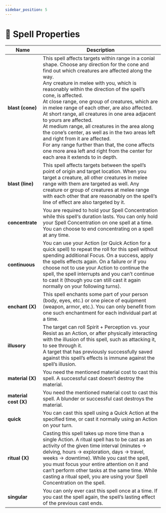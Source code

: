```yaml
---
sidebar_position: 5
---
```


# 📖 Spell Properties

 **Name** | **Description** 
---|---
 **blast (cone)** | This spell affects targets within range in a conial shape. Choose any direction for the cone and find out which creatures are affected along the way.<br />Any creature in melee with you, which is reasonably within the direction of the spell’s cone, is affected.<br />At close range, one group of creatures, which are in melee range of each other, are also affected.<br />At short range, all creatures in one area adjacent to yours are affected.<br />At medium range, all creatures in the area along the cone’s center, as well as in the two areas left and right from it are affected.<br />For any range further than that, the cone affects one more area left and right from the center for each area it extends to in depth. 
 **blast (line)** | This spell affects targets between the spell’s point of origin and target location. When you target a creature, all other creatures in melee range with them are targeted as well. Any creature or group of creatures at melee range with each other that are reasonably on the spell‘s line of effect are also targeted by it.  
 **concentrate** | You are required to hold your Spell Concentration while this spell‘s duration lasts. You can only hold your Spell Concentration on one spell at a time. You can choose to end concentrating on a spell at any time. 
 **continuous** | You can use your Action (or Quick Action for a quick spell) to repeat the roll for this spell without spending additional Focus. On a success, apply the spells effects again. On a failure or if you choose not to use your Action to continue the spell, the spell interrupts and you can’t continue to cast it (though you can still cast it again normally on your following turns). 
 **enchant (X)** | This spell enchants some part of your person (body, eyes, etc.)  or one piece of equipment (weapon, armor, etc.). You can only benefit from one such enchantment for each individual part at a time. 
 **illusory** | The target can roll Spirit + Perception vs. your Resist as an Action, or after physically interacting with the illusion of this spell, such as attacking it, to see through it.<br />A target that has previously successfully saved against this spell’s effects is immune against the spell’s illusion. 
 **material (X)** | You need the mentioned material cost to cast this spell. A successful cast doesn‘t destroy the material. 
 **material cost (X)** | You need the mentioned material cost to cast this spell. A blunder or successful cast destroys the material. 
 **quick** | You can cast this spell using a Quick Action at the specified time, or cast it normally using an Action on your turn. 
 **ritual (X)** | Casting this spell takes up more time than a single Action. A ritual spell has to be cast as an activity of the given time interval (minutes → delving, hours → exploration, days → travel, weeks → downtime). While you cast the spell, you must focus your entire attention on it and can’t perform other tasks at the same time. While casting a ritual spell, you are using your Spell Concentration on the spell. 
 **singular** | You can only ever cast this spell once at a time. If you cast the spell again, the spell’s lasting effect of the previous cast ends. 

